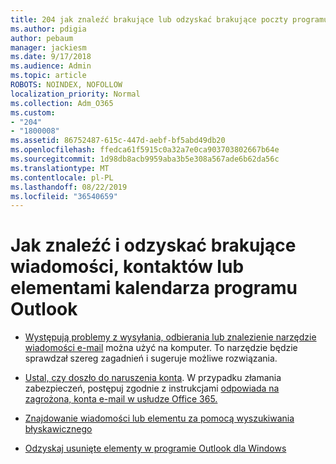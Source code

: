 ```yaml
---
title: 204 jak znaleźć brakujące lub odzyskać brakujące poczty programu Outlook, kalendarza i kontaktów
ms.author: pdigia
author: pebaum
manager: jackiesm
ms.date: 9/17/2018
ms.audience: Admin
ms.topic: article
ROBOTS: NOINDEX, NOFOLLOW
localization_priority: Normal
ms.collection: Adm_O365
ms.custom:
- "204"
- "1800008"
ms.assetid: 86752487-615c-447d-aebf-bf5abd49db20
ms.openlocfilehash: ffedca61f5915c0a32a7e0ca903703802667b64e
ms.sourcegitcommit: 1d98db8acb9959aba3b5e308a567ade6b62da56c
ms.translationtype: MT
ms.contentlocale: pl-PL
ms.lasthandoff: 08/22/2019
ms.locfileid: "36540659"
---
```

# <a name="how-to-find-and-recover-missing-messages-contacts-or-calendar-items-in-outlook"></a>Jak znaleźć i odzyskać brakujące wiadomości, kontaktów lub elementami kalendarza programu Outlook

- [Występują problemy z wysyłania, odbierania lub znalezienie narzędzie wiadomości e-mail](https://aka.ms/SaRA-OutlookSendReceive) można użyć na komputer. To narzędzie będzie sprawdzał szereg zagadnień i sugeruje możliwe rozwiązania.

- [Ustal, czy doszło do naruszenia konta](https://support.microsoft.com/help/2551603/how-to-determine-whether-your-office-365-account-has-been-compromised). W przypadku złamania zabezpieczeń, postępuj zgodnie z instrukcjami [odpowiada na zagrożona, konta e-mail w usłudze Office 365.](https://docs.microsoft.com/office365/enterprise/responding-to-a-compromised-email-account)

- [Znajdowanie wiadomości lub elementu za pomocą wyszukiwania błyskawicznego](https://support.office.com/article/69748862-5976-47b9-98e8-ed179f1b9e4d)

- [Odzyskaj usunięte elementy w programie Outlook dla Windows](https://support.office.com/article/49e81f3c-c8f4-4426-a0b9-c0fd751d48ce)
